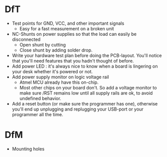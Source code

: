 # DfT
* Test points for GND, VCC, and other important signals
  * Easy for a fast measurement on a broken unit
* NC-Shunts on power supplies so that the load can easily be disconnected
  * Open shunt by cutting
  * Close shunt by adding solder drop.
* Write your hardware test plan before doing the PCB-layout.  You'll notice that you'll need features that you hadn't thought of before.
* Add power LED : it's always nice to know when a board is lingering on your desk whether it's powered or not.
* Add power supply monitor on logic voltage rail
  * Atmel MCU already have this on-chip.
  * Most other chips on your board don't.  So add a voltage monitor to make sure /RST remains low until all supply rails are ok, to avoid undefined behavior.
* Add a reset button (or make sure the programmer has one), otherwise you'll end up unplugging and replugging your USB-port or your programmer all the time.

# DfM
* Mounting holes
